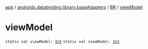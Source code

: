 [app](../../index.md) / [androidx.databinding.library.baseAdapters](../index.md) / [BR](index.md) / [viewModel](./view-model.md)

# viewModel

`static val viewModel: `[`Int`](https://kotlinlang.org/api/latest/jvm/stdlib/kotlin/-int/index.html)
`static val viewModel: `[`Int`](https://kotlinlang.org/api/latest/jvm/stdlib/kotlin/-int/index.html)